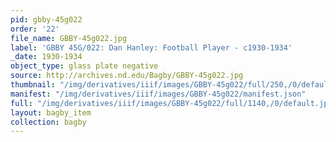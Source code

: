 ```yaml
---
pid: gbby-45g022
order: '22'
file_name: GBBY-45g022.jpg
label: 'GBBY 45G/022: Dan Hanley: Football Player - c1930-1934'
_date: 1930-1934
object_type: glass plate negative
source: http://archives.nd.edu/Bagby/GBBY-45g022.jpg
thumbnail: "/img/derivatives/iiif/images/GBBY-45g022/full/250,/0/default.jpg"
manifest: "/img/derivatives/iiif/images/GBBY-45g022/manifest.json"
full: "/img/derivatives/iiif/images/GBBY-45g022/full/1140,/0/default.jpg"
layout: bagby_item
collection: bagby
---
```

